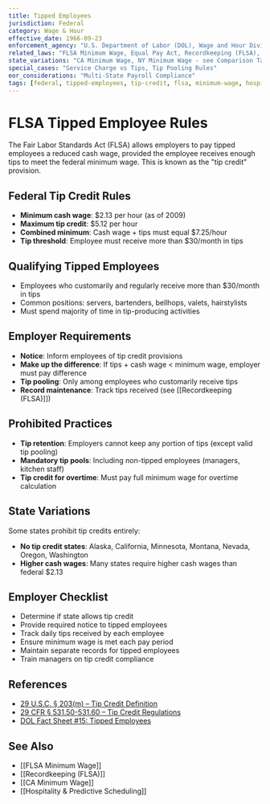 ```yaml
---
title: Tipped Employees
jurisdiction: Federal
category: Wage & Hour
effective_date: 1966-09-23
enforcement_agency: "U.S. Department of Labor (DOL), Wage and Hour Division"
related_laws: "FLSA Minimum Wage, Equal Pay Act, Recordkeeping (FLSA), Tip Reporting Requirements"
state_variations: "CA Minimum Wage, NY Minimum Wage - see Comparison Tables"
special_cases: "Service Charge vs Tips, Tip Pooling Rules"
eor_considerations: "Multi-State Payroll Compliance"
tags: [federal, tipped-employees, tip-credit, flsa, minimum-wage, hospitality]
---
```


# FLSA Tipped Employee Rules

The Fair Labor Standards Act (FLSA) allows employers to pay tipped employees a reduced cash wage, provided the employee receives enough tips to meet the federal minimum wage. This is known as the "tip credit" provision.

## Federal Tip Credit Rules
- **Minimum cash wage**: $2.13 per hour (as of 2009)
- **Maximum tip credit**: $5.12 per hour
- **Combined minimum**: Cash wage + tips must equal $7.25/hour
- **Tip threshold**: Employee must receive more than $30/month in tips

## Qualifying Tipped Employees
- Employees who customarily and regularly receive more than $30/month in tips
- Common positions: servers, bartenders, bellhops, valets, hairstylists
- Must spend majority of time in tip-producing activities

## Employer Requirements
- **Notice**: Inform employees of tip credit provisions
- **Make up the difference**: If tips + cash wage < minimum wage, employer must pay difference
- **Tip pooling**: Only among employees who customarily receive tips
- **Record maintenance**: Track tips received (see [[Recordkeeping (FLSA)]])

## Prohibited Practices
- **Tip retention**: Employers cannot keep any portion of tips (except valid tip pooling)
- **Mandatory tip pools**: Including non-tipped employees (managers, kitchen staff)
- **Tip credit for overtime**: Must pay full minimum wage for overtime calculation

## State Variations
Some states prohibit tip credits entirely:
- **No tip credit states**: Alaska, California, Minnesota, Montana, Nevada, Oregon, Washington
- **Higher cash wages**: Many states require higher cash wages than federal $2.13

## Employer Checklist
- Determine if state allows tip credit
- Provide required notice to tipped employees
- Track daily tips received by each employee
- Ensure minimum wage is met each pay period
- Maintain separate records for tipped employees
- Train managers on tip credit compliance

## References
- [29 U.S.C. § 203(m) – Tip Credit Definition](https://www.govinfo.gov/content/pkg/USCODE-2021-title29/html/USCODE-2021-title29-chap8-sec203.htm)
- [29 CFR § 531.50-531.60 – Tip Credit Regulations](https://www.ecfr.gov/current/title-29/subtitle-B/chapter-V/subchapter-A/part-531/subpart-D)
- [DOL Fact Sheet #15: Tipped Employees](https://www.dol.gov/agencies/whd/fact-sheets/15-flsa-tipped-employees)

## See Also
- [[FLSA Minimum Wage]]
- [[Recordkeeping (FLSA)]]
- [[CA Minimum Wage]]
- [[Hospitality & Predictive Scheduling]]